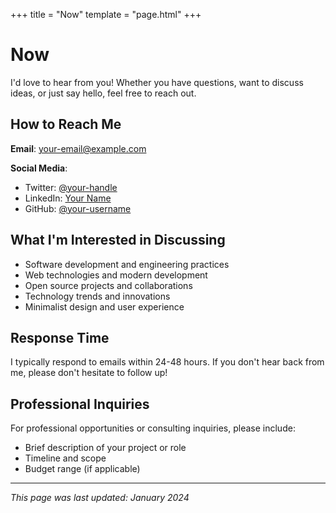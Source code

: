 +++
title = "Now"
template = "page.html"
+++

# Now

I'd love to hear from you! Whether you have questions, want to discuss ideas, or just say hello, feel free to reach out.

## How to Reach Me

**Email**: [your-email@example.com](mailto:your-email@example.com)

**Social Media**:
- Twitter: [@your-handle](https://twitter.com/your-handle)
- LinkedIn: [Your Name](https://linkedin.com/in/your-profile)
- GitHub: [@your-username](https://github.com/your-username)

## What I'm Interested in Discussing

- Software development and engineering practices
- Web technologies and modern development
- Open source projects and collaborations
- Technology trends and innovations
- Minimalist design and user experience

## Response Time

I typically respond to emails within 24-48 hours. If you don't hear back from me, please don't hesitate to follow up!

## Professional Inquiries

For professional opportunities or consulting inquiries, please include:
- Brief description of your project or role
- Timeline and scope
- Budget range (if applicable)

---

*This page was last updated: January 2024*
